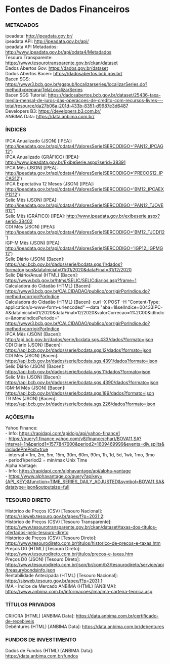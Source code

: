 # Fontes de Dados Financeiros

### METADADOS
ipeadata: http://ipeadata.gov.br/
\
ipeadata API: http://ipeadata.gov.br/api/
\
ipeadata API Metadados: http://www.ipeadata.gov.br/api/odata4/Metadados
\
Tesouro Transparente: https://www.tesourotransparente.gov.br/ckan/dataset
\
Dados Abertos Gov: https://dados.gov.br/dataset
\
Dados Abertos Bacen: https://dadosabertos.bcb.gov.br/
\
Bacen SGS: https://www3.bcb.gov.br/sgspub/localizarseries/localizarSeries.do?method=prepararTelaLocalizarSeries
\
Bacen SGS Tutorial: https://dadosabertos.bcb.gov.br/dataset/25436-taxa-media-mensal-de-juros-das-operacoes-de-credito-com-recursos-livres---total/resource/da27b06a-201d-433b-8351-d9987e3d6487
\
Developers B3: https://developers.b3.com.br/
\
ANBIMA Data: https://data.anbima.com.br/

### ÍNDICES
IPCA Anualizado (JSON) [IPEA]: http://ipeadata.gov.br/api/odata4/ValoresSerie(SERCODIGO='PAN12_IPCAG12')
\
IPCA Anualizado (GRÁFICO) [IPEA]: http://www.ipeadata.gov.br/ExibeSerie.aspx?serid=38391
\
IPCA Mês (JSON) [IPEA]: http://ipeadata.gov.br/api/odata4/ValoresSerie(SERCODIGO='PRECOS12_IPCAG12')
\
IPCA Expectativa 12 Meses (JSON) [IPEA]: http://ipeadata.gov.br/api/odata4/ValoresSerie(SERCODIGO='BM12_IPCAEXP1212')
\
Selic Mês (JSON) [IPEA]: http://ipeadata.gov.br/api/odata4/ValoresSerie(SERCODIGO='PAN12_TJOVER12')
\
Selic Mês (GRÁFICO) [IPEA]: http://www.ipeadata.gov.br/exibeserie.aspx?serid=38402
\
CDI Mês (JSON) [IPEA]: http://ipeadata.gov.br/api/odata4/ValoresSerie(SERCODIGO='BM12_TJCDI12')
\
IGP-M Mês (JSON) [IPEA]: http://ipeadata.gov.br/api/odata4/ValoresSerie(SERCODIGO='IGP12_IGPMG12')
\
Selic Diário (JSON) [Bacen]: https://api.bcb.gov.br/dados/serie/bcdata.sgs.11/dados?formato=json&dataInicial=01/01/2020&dataFinal=31/12/2020
\
Selic Diário/Anual (HTML) [Bacen]: https://www.bcb.gov.br/htms/SELIC/SELICdiarios.asp?frame=1
\
Calculadora do Cidadão (HTML) [Bacen]: https://www3.bcb.gov.br/CALCIDADAO/publico/corrigirPorIndice.do?method=corrigirPorIndice
\
Calculadora do Cidadão (HTML) [Bacen]: curl -X POST -H "Content-Type: application/x-www-form-urlencoded" --data "aba=1&selIndice=00433IPC-A&dataInicial=01/2020&dataFinal=12/2020&valorCorrecao=1%2C00&idIndice=&nomeIndicePeriodo=" https://www3.bcb.gov.br/CALCIDADAO/publico/corrigirPorIndice.do?method=corrigirPorIndice
\
IPCA Mês (JSON) [Bacen]: http://api.bcb.gov.br/dados/serie/bcdata.sgs.433/dados?formato=json
\
CDI Diário (JSON) [Bacen]: https://api.bcb.gov.br/dados/serie/bcdata.sgs.12/dados?formato=json
\
CDI Mês (JSON) [Bacen]: https://api.bcb.gov.br/dados/serie/bcdata.sgs.4391/dados?formato=json
\
Selic Diário (JSON) [Bacen]: https://api.bcb.gov.br/dados/serie/bcdata.sgs.11/dados?formato=json
\
Selic Mês (JSON) [Bacen]: https://api.bcb.gov.br/dados/serie/bcdata.sgs.4390/dados?formato=json
\
IGM-M Mês (JSON) [Bacen]: https://api.bcb.gov.br/dados/serie/bcdata.sgs.189/dados?formato=json
\
TR Mês (JSON) [Bacen]: https://api.bcb.gov.br/dados/serie/bcdata.sgs.226/dados?formato=json

### AÇÕES/FIIs
Yahoo Finance:
\
\- Info: https://rapidapi.com/apidojo/api/yahoo-finance1
\
\- https://query1.finance.yahoo.com/v8/finance/chart/BOVA11.SA?interval=1h&period1=1577847600&period2=1609469999&events=div,splits&includePrePost=true
\
\- interval = 1m, 2m, 5m, 15m, 30m, 60m, 90m, 1h, 1d, 5d, 1wk, 1mo, 3mo
\
\- period1/period2 = min/max Unix Time
\
Alpha Vantage:
\
\- Info: https://rapidapi.com/alphavantage/api/alpha-vantage
\
\- https://www.alphavantage.co/query?apikey={API_KEY}&function=TIME_SERIES_DAILY_ADJUSTED&symbol=BOVA11.SA&datatype=json&outputsize=full

### TESOURO DIRETO
Histórico de Preços (CSV) [Tesouro Nacional]: https://sisweb.tesouro.gov.br/apex/f?p=2031:2:
\
Histórico de Preços (CSV) [Tesouro Transparente]: https://www.tesourotransparente.gov.br/ckan/dataset/taxas-dos-titulos-ofertados-pelo-tesouro-direto
\
Histórico de Preços (CSV) [Tesouro Direto]: https://www.tesourodireto.com.br/titulos/historico-de-precos-e-taxas.htm
\
Preços D0 (HTML) [Tesouro Direto]: https://www.tesourodireto.com.br/titulos/precos-e-taxas.htm
\
Preços D0 (JSON) [Tesouro Direto]: https://www.tesourodireto.com.br/json/br/com/b3/tesourodireto/service/api/treasurybondsinfo.json
\
Rentabilidade Antecipada (HTML) [Tesouro Nacional]: https://sisweb.tesouro.gov.br/apex/f?p=2031:1:
\
IMA - Índice de Mercado ANBIMA (HTML) [ANBIMA]: https://www.anbima.com.br/informacoes/ima/ima-carteira-teorica.asp

### TÍTULOS PRIVADOS
CRI/CRA (HTML) [ANBIMA Data]: https://data.anbima.com.br/certificado-de-recebiveis
\
Debêntures (HTML) [ANBIMA Data]: https://data.anbima.com.br/debentures

### FUNDOS DE INVESTIMENTO
Dados de Fundos (HTML) [ANBIMA Data]: https://data.anbima.com.br/fundos
